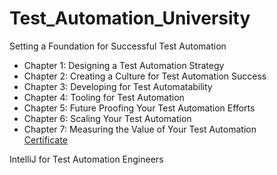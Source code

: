 # Test_Automation_University
Setting a Foundation for Successful Test Automation
- Chapter 1: Designing a Test Automation Strategy
- Chapter 2: Creating a Culture for Test Automation Success
- Chapter 3: Developing for Test Automatability
- Chapter 4: Tooling for Test Automation
- Chapter 5: Future Proofing Your Test Automation Efforts
- Chapter 6: Scaling Your Test Automation
- Chapter 7: Measuring the Value of Your Test Automation<br>
[Certificate](https://testautomationu.applitools.com/certificate/?id=92e50688)

IntelliJ for Test Automation Engineers
